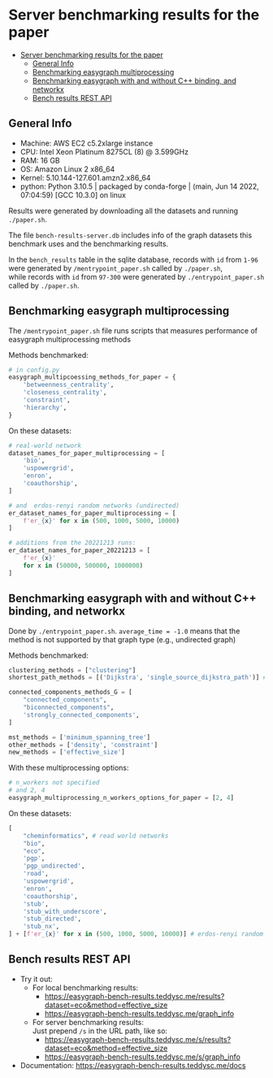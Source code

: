 # Server benchmarking results for the paper

- [Server benchmarking results for the paper](#server-benchmarking-results-for-the-paper)
  - [General Info](#general-info)
  - [Benchmarking easygraph multiprocessing](#benchmarking-easygraph-multiprocessing)
  - [Benchmarking easygraph with and without C++ binding, and networkx](#benchmarking-easygraph-with-and-without-c-binding-and-networkx)
  - [Bench results REST API](#bench-results-rest-api)

## General Info

- Machine: AWS EC2 c5.2xlarge instance
- CPU: Intel Xeon Platinum 8275CL (8) @ 3.599GHz 
- RAM: 16 GB
- OS: Amazon Linux 2 x86_64
- Kernel: 5.10.144-127.601.amzn2.x86_64
- python: Python 3.10.5 | packaged by conda-forge | (main, Jun 14 2022, 07:04:59) [GCC 10.3.0] on linux

Results were generated by downloading all the datasets and running `./paper.sh`.

The file `bench-results-server.db` includes info of the graph datasets this benchmark uses and the benchmarking results.

In the `bench_results` table in the sqlite database, records with `id` from `1-96` were generated by `/mentrypoint_paper.sh` called by `./paper.sh`,  
while records with `id` from `97-300` were generated by `./entrypoint_paper.sh` called by `./paper.sh`.

## Benchmarking easygraph multiprocessing

The `/mentrypoint_paper.sh` file runs scripts that measures performance of easygraph multiprocessing methods

Methods benchmarked: 

```python
# in config.py
easygraph_multipcoessing_methods_for_paper = {
    'betweenness_centrality',
    'closeness_centrality',
    'constraint',
    'hierarchy',
}
```

On these datasets:

```python
# real-world network
dataset_names_for_paper_multiprocessing = [
    'bio',
    'uspowergrid',
    'enron',
    'coauthorship',
]

# and  erdos-renyi random networks (undirected)
er_dataset_names_for_paper_multiprocessing = [
    f'er_{x}' for x in (500, 1000, 5000, 10000)
]

# additions from the 20221213 runs: 
er_dataset_names_for_paper_20221213 = [
    f'er_{x}'
    for x in (50000, 500000, 1000000)
]
```

## Benchmarking easygraph with and without C++ binding, and networkx

Done by `./entrypoint_paper.sh`.
`average_time = -1.0` means that the method is not supported by that graph type (e.g., undirected graph)

Methods benchmarked:

```python
clustering_methods = ["clustering"]
shortest_path_methods = [('Dijkstra', 'single_source_dijkstra_path')] # eg.Dijkstra() vs nx.single_source_dijkstra_path()

connected_components_methods_G = [
    "connected_components",
    "biconnected_components",
    'strongly_connected_components',
]

mst_methods = ['minimum_spanning_tree']
other_methods = ['density', 'constraint']
new_methods = ['effective_size']
```

With these multiprocessing options:

```python
# n_workers not specified
# and 2, 4
easygraph_multiprocessing_n_workers_options_for_paper = [2, 4]
```

On these datasets:

```python
[
    "cheminformatics", # read world networks
    "bio",
    "eco",
    'pgp',
    'pgp_undirected',
    'road',
    'uspowergrid',
    'enron',
    'coauthorship',
    'stub',
    'stub_with_underscore',
    'stub_directed',
    'stub_nx',
] + [f'er_{x}' for x in (500, 1000, 5000, 10000)] # erdos-renyi random networks (undirected)

```

## Bench results REST API

- Try it out: 
  - For local benchmarking results:
    - https://easygraph-bench-results.teddysc.me/results?dataset=eco&method=effective_size
    - https://easygraph-bench-results.teddysc.me/graph_info
  - For server benchmarking results:  
    Just prepend `/s` in the URL path, like so:
    - https://easygraph-bench-results.teddysc.me/s/results?dataset=eco&method=effective_size
    - https://easygraph-bench-results.teddysc.me/s/graph_info
- Documentation: https://easygraph-bench-results.teddysc.me/docs